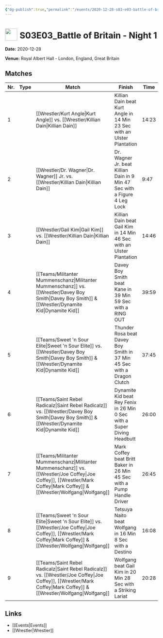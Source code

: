 ```yaml
---
{"dg-publish":true,"permalink":"/events/2020-12-28-s03-e03-battle-of-britain-night-1/","title":"S03E03_Battle of Britain - Night 1","noteIcon":""}
---
```



# <img src="https://github.com/CptSpaulding1980/choke-slam-wrestling/releases/download/images/ChokeSlam.png" width="40" style="vertical-align:bottom; margin-right:8px;">**S03E03_Battle of Britain - Night 1**

**Date:** 2020-12-28

**Venue:** Royal Albert Hall - London, England, Great Britain

## Matches

| Nr. | Type | Match | Finish | Time | Rating | Score |
|-----|------|-------|--------|------|--------|-------|
| 1 |  | [[Wrestler/Kurt Angle\|Kurt Angle]] vs. [[Wrestler/Killian Dain\|Killian Dain]] | Killian Dain beat Kurt Angle in 14 Min 23 Sec with an Ulster Plantation | 14:23 | ★★★★1/4 | 89 |
| 2 |  | [[Wrestler/Dr. Wagner\|Dr. Wagner]] Jr. vs. [[Wrestler/Killian Dain\|Killian Dain]] | Dr. Wagner Jr. beat Killian Dain in 9 Min 47 Sec with a Figure 4 Leg Lock | 9:47 | ★★1/2 | 66 |
| 3 |  | [[Wrestler/Gail Kim\|Gail Kim]] vs. [[Wrestler/Killian Dain\|Killian Dain]] | Killian Dain beat Gail Kim in 14 Min 46 Sec with an Ulster Plantation | 14:46 | ★★★★1/4 | 88 |
| 4 |  | [[Teams/Militanter Mummenschanz\|Militanter Mummenschanz]] vs. [[Wrestler/Davey Boy Smith\|Davey Boy Smith]] & [[Wrestler/Dynamite Kid\|Dynamite Kid]] | Davey Boy Smith beat Kane in 39 Min 59 Sec with a RING OUT | 39:59 | ★★★★3/4 | 98 |
| 5 |  | [[Teams/Sweet 'n Sour Elite\|Sweet 'n Sour Elite]] vs. [[Wrestler/Davey Boy Smith\|Davey Boy Smith]] & [[Wrestler/Dynamite Kid\|Dynamite Kid]] | Thunder Rosa beat Davey Boy Smith in 37 Min 45 Sec with a Dragon Clutch | 37:45 | ★★★★3/4 | 98 |
| 6 |  | [[Teams/Saint Rebel Radicalz\|Saint Rebel Radicalz]] vs. [[Wrestler/Davey Boy Smith\|Davey Boy Smith]] & [[Wrestler/Dynamite Kid\|Dynamite Kid]] | Dynamite Kid beat Rey Fenix in 26 Min 0 Sec with a Super Diving Headbutt | 26:00 | ★★★★★ | 100 |
| 7 |  | [[Teams/Militanter Mummenschanz\|Militanter Mummenschanz]] vs. [[Wrestler/Joe Coffey\|Joe Coffey]], [[Wrestler/Mark Coffey\|Mark Coffey]] & [[Wrestler/Wolfgang\|Wolfgang]] | Mark Coffey beat Britt Baker in 26 Min 45 Sec with a Pump Handle Driver | 26:45 | ★★★★3/4 | 96 |
| 8 |  | [[Teams/Sweet 'n Sour Elite\|Sweet 'n Sour Elite]] vs. [[Wrestler/Joe Coffey\|Joe Coffey]], [[Wrestler/Mark Coffey\|Mark Coffey]] & [[Wrestler/Wolfgang\|Wolfgang]] | Tetsuya Naito beat Wolfgang in 16 Min 8 Sec with a Destino | 16:08 | ★★★1/4 | 74 |
| 9 |  | [[Teams/Saint Rebel Radicalz\|Saint Rebel Radicalz]] vs. [[Wrestler/Joe Coffey\|Joe Coffey]], [[Wrestler/Mark Coffey\|Mark Coffey]] & [[Wrestler/Wolfgang\|Wolfgang]] | Wolfgang beat Gail Kim in 20 Min 28 Sec with a Striking Lariat | 20:28 | ★★★3/4 | 81 |

## Links
- [[Events\|Events]]
- [[Wrestler\|Wrestler]]
